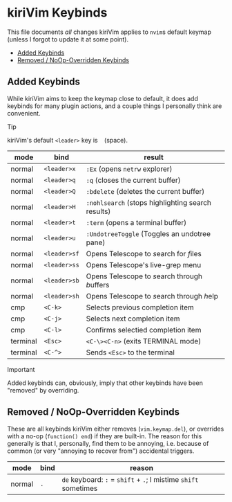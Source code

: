 # kiriVim Keybinds

This file documents *all* changes kiriVim applies to `nvim`s default keymap
(unless I forgot to update it at some point).


- [Added Keybinds](#added-keybinds)
- [Removed / NoOp-Overridden Keybinds](#removed---noop-overridden-keybinds)

## Added Keybinds

While kiriVim aims to keep the keymap close to default, it does add keybinds
for many plugin actions, and a couple things I personally think are convenient.

> [!TIP]
> kiriVim's default `<leader>` key is ` ` (space).

mode     | bind         | result
-------- | ------------ | ----------------------------------------------------
normal   | `<leader>x`  | `:Ex` (opens `netrw` explorer)
normal   | `<leader>q`  | `:q` (closes the current buffer)
normal   | `<leader>Q`  | `:bdelete` (deletes the current buffer)
normal   | `<leader>H`  | `:nohlsearch` (stops highlighting search results)
normal   | `<leader>t`  | `:term` (opens a terminal buffer)
normal   | `<leader>u`  | `:UndotreeToggle` (Toggles an undotree pane)
normal   | `<leader>sf` | Opens Telescope to *s*earch for *f*iles
normal   | `<leader>ss` | Opens Telescope's live-grep menu
normal   | `<leader>sb` | Opens Telescope to *s*earch through *b*uffers
normal   | `<leader>sh` | Opens Telescope to *s*earch through *h*elp
cmp      | `<C-k>`      | Selects previous completion item
cmp      | `<C-j>`      | Selects next completion item
cmp      | `<C-l>`      | Confirms selectied completion item
terminal | `<Esc>`      | `<C-\><C-n>` (exits TERMINAL mode)
terminal | `<C-^>`      | Sends `<Esc>` to the terminal

> [!IMPORTANT]
> Added keybinds can, obviously, imply that other keybinds have been "removed"
> by overriding.

## Removed / NoOp-Overridden Keybinds

These are all keybinds kiriVim either removes (`vim.keymap.del`), or overrides
with a no-op (`function() end`) if they are built-in. The reason for this
generally is that I, personally, find them to be annoying, i.e. because of
common (or very "annoying to recover from") accidental triggers.

mode   | bind | reason
------ | ---- | ---------------------------------------------------------------
normal | `.`  | `de` keyboard: `:` = `shift` + `.`; I mistime `shift` sometimes
